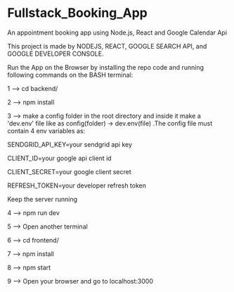 # Fullstack_Booking_App
An appointment booking app using Node.js, React and Google Calendar Api

This project is made by NODEJS, REACT, GOOGLE SEARCH API, and GOOGLE DEVELOPER CONSOLE.

Run the App on the Browser by installing the repo code and running following commands on the BASH terminal:

1 -->  cd backend/

2 -->  npm install

3 --> make a config folder in the root directory and inside it make a 'dev.env' file like as config(folder) -> dev.env(file) .The config file must contain 4 env variables as:
 
   SENDGRID_API_KEY=your sendgrid api key
 
   CLIENT_ID=your google api client id
 
   CLIENT_SECRET=your google client secret
 
   REFRESH_TOKEN=your developer refresh token
   
   Keep the server running
 
 
4 --> npm run dev

5 --> Open another terminal

6 --> cd frontend/

7 --> npm install

8 --> npm start

9 --> Open your browser and go to localhost:3000 
